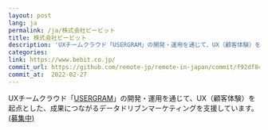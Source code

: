 ```yaml
---
layout: post
lang: ja
permalink: /ja/株式会社ビービット
title: 株式会社ビービット
description: 'UXチームクラウド「USERGRAM」の開発・運用を通じて、UX（顧客体験）を起点とした、成果につながるデータドリブンマーケティングを支援しています。(募集中)'
categories: 
link: https://www.bebit.co.jp/
commit_url: https://github.com/remote-jp/remote-in-japan/commit/f92df8c6700ff249a17c8c833d9ee7a63286fc02
commit_at:  2022-02-27
---
```


<p>UXチームクラウド「<a href="https://www.bebit.co.jp/usergram/">USERGRAM</a>」の開発・運用を通じて、UX（顧客体験）を起点とした、成果につながるデータドリブンマーケティングを支援しています。<a href="https://www.wantedly.com/companies/bebit/projects">(募集中)</a></p>
